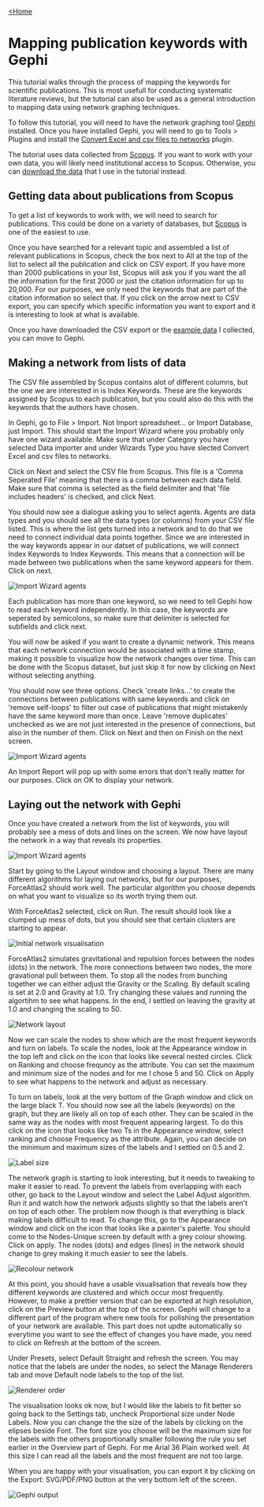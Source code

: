 [<Home](README.md)

# Mapping publication keywords with Gephi

This tutorial walks through the process of mapping the keywords for scientific publications. This is most usefull for conducting systematic literature reviews, but the tutorial can also be used as a general introduction to mapping data using network graphing techniques.

To follow this tutorial, you will need to have the network graphing tool [Gephi](https://gephi.org) installed. Once you have installed Gephi, you will need to go to Tools > Plugins and install the [Convert Excel and csv files to networks](https://gephi.org/plugins/#/plugin/excel-csv-converter-to-network) plugin.

The tutorial uses data collected from [Scopus](http://www.scopus.com). If you want to work with your own data, you will likely need institutional access to Scopus. Otherwise, you can [download the data](https://github.com/constantmethod/constantmethod.github.io/blob/master/selectedPubsMetaData.csv?raw=true) that I use in the tutorial instead.

## Getting data about publications from Scopus

To get a list of keywords to work with, we will need to search for publications. This could be done on a variety of databases, but [Scopus](http://www.scopus.com) is one of the easiest to use.

Once you have searched for a relevant topic and assembled a list of relevant publications in Scopus, check the box next to All at the top of the list to select all the publication and click on CSV export. If you have more than 2000 publications in your list, Scopus will ask you if you want the all the information for the first 2000 or just the citation information for up to 20,000. For our purposes, we only need the keywords that are part of the citation information so select that. If you click on the arrow next to CSV export, you can specify which specific information you want to export and it is interesting to look at what is available.

Once you have downloaded the CSV export or the [example data](https://github.com/constantmethod/constantmethod.github.io/blob/master/selectedPubsMetaData.csv?raw=true) I collected, you can move to Gephi.

## Making a network from lists of data

The CSV file assembled by Scopus contains alot of different columns, but the one we are interested in is Index Keywords. These are the keywords assigned by Scopus to each publication, but you could also do this with the keywords that the authors have chosen.

In Gephi, go to File > Import. Not Import spreadsheet... or Import Database, just Import. This should start the Import Wizard where you probably only have one wizard available. Make sure that under Category you have selected Data importer and under Wizards Type you have slected Convert Excel and csv files to networks. 

Click on Next and select the CSV file from Scopus. This file is a 'Comma Seperated File' meaning that there is a comma between each data field. Make sure that comma is selected as the field delimiter and that 'file includes headers' is checked, and click Next.

You should now see a dialogue asking you to select agents. Agents are data types and you should see all the data types (or columns) from your CSV file listed. This is where the list gets turned into a network and to do that we need to connect individual data points together. Since we are interested in the way keywords appear in our datset of publications, we will connect Index Keywords to Index Keywords. This means that a connection will be made between two publications when the same keyword appears for them.  Click on next.

![Import Wizard agents](https://github.com/constantmethod/constantmethod.github.io/blob/master/gephi_agents.png?raw=true)

Each publication has more than one keyword, so we need to tell Gephi how to read each keyword independently. In this case, the keywords are seperated by semicolons, so make sure that delimiter is selected for subfields and click next.

You will now be asked if you want to create a dynamic network. This means that each network connection would be associated with a time stamp, making it possible to visualize how the network changes over time. This can be done with the Scopus dataset, but just skip it for now by clicking on Next without selecting anything.

You should now see three options. Check 'create links...' to create the connections between publications with same keywords and click on 'remove self-loops' to filter out case of publications that might mistakenly have the same keyword more than once. Leave 'remove duplicates' unchecked as we are not just interested in the presence of connections, but also in the number of them. Click on Next and then on Finish on the next screen.

![Import Wizard agents](https://github.com/constantmethod/constantmethod.github.io/blob/master/gephi_selfloops.png?raw=true)

An Import Report will pop up with some errors that don't really matter for our purposes. Click on OK to display your network.

## Laying out the network with Gephi

Once you have created a network from the list of keywords, you will probably see a mess of dots and lines on the screen. We now have layout the network in a way that reveals its properties.

![Import Wizard agents](https://github.com/constantmethod/constantmethod.github.io/blob/master/gephi_mess.png?raw=true)

Start by going to the Layout window and choosing a layout. There are many different algorithms for laying out networks, but for our purposes, ForceAtlas2 should work well. The particular algorithm you choose depends on what you want to visualize so its worth trying them out.
 
With ForceAtlas2 selected, click on Run. The result should look like a clumped up mess of dots, but you should see that certain clusters are starting to appear.

![Initial network visualisation](https://github.com/constantmethod/constantmethod.github.io/blob/master/gephi_forceatlas1.png?raw=true)

ForceAtlas2 simulates gravitational and repulsion forces between the nodes (dots) in the network. The more connections between two nodes, the more gravational pull between them. To stop all the nodes from bunching together we can either adjust the Gravity or the Scaling. By default scaling is set at 2.0 and Gravity at 1.0. Try changing these values and running the algortihm to see what happens. In the end, I settled on leaving the gravity at 1.0 and changing the scaling to 50.

![Network layout](https://github.com/constantmethod/constantmethod.github.io/blob/master/gephi_forceatlas2.png?raw=true)

Now we can scale the nodes to show which are the most frequent keywords and turn on labels. To scale the nodes, look at the Appearance window in the top left and click on the icon that looks like several nested circles. Click on Ranking and choose frequncy as the attribute. You can set the maximum and minimum size of the nodes and for me I chose 5 and 50. Click on Apply to see what happens to the network and adjust as necessary.

To turn on labels, look at the very bottom of the Graph window and click on the large black T. You should now see all the labels (keywords) on the graph, but they are likely all on top of each other. They can be scaled in the same way as the nodes with most frequent appearing largest. To do this click on the icon that looks like two Ts in the Appearance window, select ranking and choose Frequency as the attribute. Again, you can decide on the minimum and maximum sizes of the labels and I settled on 0.5 and 2.

![Label size](https://github.com/constantmethod/constantmethod.github.io/blob/master/gephi_forceatlas3.png?raw=true)

The network graph is starting to look interesting, but it needs to tweaking to make it easier to read. To prevent the labels from overlapping with each other, go back to the Layout window and select the Label Adjust algorithm. Run it and watch how the network adjusts slightly so that the labels aren't on top of each other. The problem now though is that everything is black making labels difficult to read. To change this, go to the Appearance window and click on the icon that looks like a painter's palette. You should come to the Nodes-Unique screen by default with a grey colour showing. Click on apply. The nodes (dots) and edges (lines) in the network should change to grey making it much easier to see the labels.

![Recolour network](https://github.com/constantmethod/constantmethod.github.io/blob/master/gephi_forceatlas4.png?raw=true)

At this point, you should have a usable visualisation that reveals how they different keywords are clustered and which occur most frequently. However, to make a prettier version that can be exported at high resolution, click on the Preview button at the top of the screen. Gephi will change to a different part of the program where new tools for polishing the presentation of your network are available. This part does not updte automatically so everytime you want to see the effect of changes you have made, you need to click on Refresh at the bottom of the screen.

Under Presets, select Default Straight and refresh the screen. You may notice that the labels are under the nodes, so select the Manage Renderers tab and move Default node labels to the top of the list.

![Renderer order](https://github.com/constantmethod/constantmethod.github.io/blob/master/gephi_preview1.png?raw=true)

The visualisation looks ok now, but I would like the labels to fit better so going back to the Settings tab, uncheck Proportional size under Node Labels. Now you can change the the size of the labels by clicking on the elipses beside Font. The font size you choose will be the maximum size for the labels with the others proportionally smaller following the rule you set earlier in the Overview part of Gephi. For me Arial 36 Plain worked well. At this size I can read all the labels and the most frequent are not too large.

When you are happy with your visualisation, you can export it by clicking on the Export: SVG/PDF/PNG button at the very bottom left of the screen.

![Gephi output](https://github.com/constantmethod/constantmethod.github.io/blob/master/gephi_output.png?raw=true)
